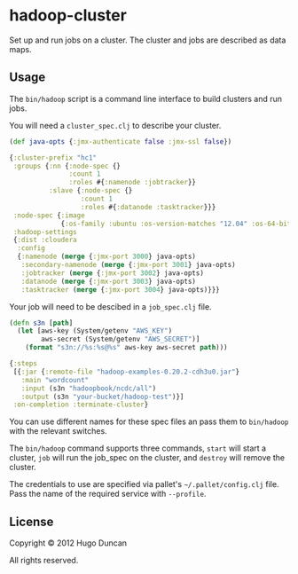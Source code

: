 # hadoop-cluster

Set up and run jobs on a cluster.  The cluster and jobs are described as data
maps.

## Usage

The `bin/hadoop` script is a command line interface to build clusters and run
jobs.

You will need a `cluster_spec.clj` to describe your cluster.

```clj
(def java-opts {:jmx-authenticate false :jmx-ssl false})

{:cluster-prefix "hc1"
 :groups {:nn {:node-spec {}
               :count 1
               :roles #{:namenode :jobtracker}}
          :slave {:node-spec {}
                  :count 1
                  :roles #{:datanode :tasktracker}}}
 :node-spec {:image
             {:os-family :ubuntu :os-version-matches "12.04" :os-64-bit true}}
 :hadoop-settings
 {:dist :cloudera
  :config
  {:namenode (merge {:jmx-port 3000} java-opts)
   :secondary-namenode (merge {:jmx-port 3001} java-opts)
   :jobtracker (merge {:jmx-port 3002} java-opts)
   :datanode (merge {:jmx-port 3003} java-opts)
   :tasktracker (merge {:jmx-port 3004} java-opts)}}}
```

Your job will need to be descibed in a `job_spec.clj` file.

```clj
(defn s3n [path]
  (let [aws-key (System/getenv "AWS_KEY")
        aws-secret (System/getenv "AWS_SECRET")]
    (format "s3n://%s:%s@%s" aws-key aws-secret path)))

{:steps
 [{:jar {:remote-file "hadoop-examples-0.20.2-cdh3u0.jar"}
   :main "wordcount"
   :input (s3n "hadoopbook/ncdc/all")
   :output (s3n "your-bucket/hadoop-test")}]
 :on-completion :terminate-cluster}
 ```

You can use different names for these spec files an pass them to `bin/hadoop`
with the relevant switches.

The `bin/hadoop` command supports three commands, `start` will start a cluster,
`job` will run the job_spec on the cluster, and `destroy` will remove the
cluster.

The credentials to use are specified via pallet's `~/.pallet/config.clj` file.
Pass the name of the required service with `--profile`.

## License

Copyright © 2012 Hugo Duncan

All rights reserved.
